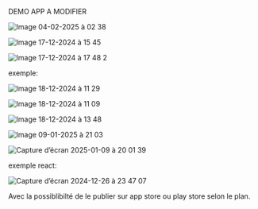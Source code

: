 DEMO APP A MODIFIER

![Image 04-02-2025 à 02 38](https://github.com/user-attachments/assets/59897823-22e4-4cfc-891b-5cfb27be67b4)



![Image 17-12-2024 à 15 45](https://github.com/user-attachments/assets/cd0102b9-ea78-4d74-b57f-64c0c3d44285)




![Image 17-12-2024 à 17 48 2](https://github.com/user-attachments/assets/39207281-210d-401c-9dc6-488894b097fd)


exemple:


![Image 18-12-2024 à 11 29](https://github.com/user-attachments/assets/bfbd8128-dbc0-49bd-8eae-ab123c860676)


![Image 18-12-2024 à 11 09](https://github.com/user-attachments/assets/9d080a8a-73d0-4d58-ae26-2c12112e4a26)


![Image 18-12-2024 à 13 48](https://github.com/user-attachments/assets/1b44c9ec-ad45-4357-876e-cae272b0333b)


![Image 09-01-2025 à 21 03](https://github.com/user-attachments/assets/0267ce3e-342a-4c5d-b5c7-16b050356d0e)


![Capture d’écran 2025-01-09 à 20 01 39](https://github.com/user-attachments/assets/e3e77ba9-ef1f-4e56-abf7-44bac06553a6)



exemple react:

![Capture d’écran 2024-12-26 à 23 47 07](https://github.com/user-attachments/assets/439eb83b-b929-4599-a566-4dd9a5bbd5a3)








Avec la possiblibilté de le publier sur app store ou play store selon le plan.

